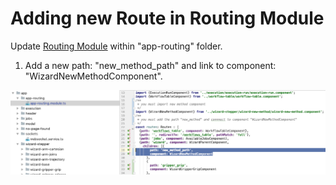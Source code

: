 # Adding new Route in Routing Module       

Update [Routing Module](../../modules/AppRoutingModule.html) within "app-routing" folder.    
      
1. Add a new path: "new_method_path" and link to component: "WizardNewMethodComponent".       
  
![Screenshot](../../screenshots/steps/add-routes.png)      
  


